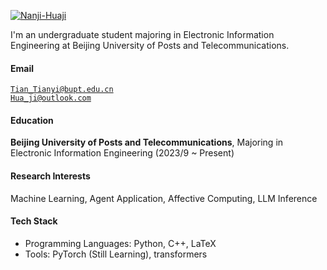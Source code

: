 [![Nanji-Huaji](https://img.shields.io/badge/NanjiHuaji-github-blue?logo=github)](https://github.com/Nanji-Huaji)

I'm an undergraduate student majoring in Electronic Information Engineering at Beijing University of Posts and Telecommunications.

#### Email  
<code>Tian_Tianyi@bupt.edu.cn</code>  
<code>Hua_ji@outlook.com</code>

#### Education  
**Beijing University of Posts and Telecommunications**, Majoring in Electronic Information Engineering (2023/9 ~ Present)


#### Research Interests  
Machine Learning, Agent Application, Affective Computing, LLM Inference

#### Tech Stack
- Programming Languages: Python, C++, LaTeX
- Tools: PyTorch (Still Learning), transformers